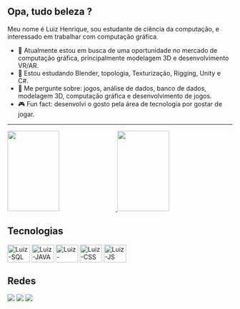 <h2>Opa, tudo beleza ?</h2>


Meu nome é Luiz Henrique, sou estudante de ciência da computação, e interessado em trabalhar com computação gráfica.

- 🔭 Atualmente estou em busca de uma oportunidade no mercado de computação gráfica, principalmente modelagem 3D e desenvolvimento VR/AR.
- 🌱 Estou estudando Blender, topologia, Texturização, Rigging, Unity e C#.
- 💬 Me pergunte sobre: jogos, análise de dados, banco de dados, modelagem 3D, computação gráfica e desenvolvimento de jogos.
- 🎮 Fun fact: desenvolvi o gosto pela área de tecnologia por gostar de jogar.

<hr/>
<div>
  <a href="https://github.com/LuizHenriqueZ">
  <img aling="center" height="180em" width="48%" src="https://github-readme-stats.vercel.app/api?username=LuizHenriqueZ&show_icons=true&theme=tokyonight" />
  <img aling="center" height="180em" width="48%"src="https://github-readme-stats.vercel.app/api/top-langs/?username=LuizHenriqueZ&layout=compact&theme=tokyonight" />
  </a>
</div>


<h2>Tecnologias</h2>
<div style="display: inline_block">
  <img align="center" alt="Luiz-SQL" height="40px" width="50px" src="https://cdn.jsdelivr.net/gh/devicons/devicon/icons/mysql/mysql-original-wordmark.svg">
  <img align="center" alt="Luiz-JAVA" height="40px" width="50px" src="https://cdn.jsdelivr.net/gh/devicons/devicon/icons/java/java-original.svg">
  <img align="center" alt="Luiz-HTML" height="40px" width="50px" src="https://cdn.jsdelivr.net/gh/devicons/devicon/icons/html5/html5-original.svg">
  <img align="center" alt="Luiz-CSS" height="40px" width="50px" src="https://cdn.jsdelivr.net/gh/devicons/devicon/icons/css3/css3-original.svg">
  <img align="center" alt="Luiz-JS" height="40px" width="50px" src="https://cdn.jsdelivr.net/gh/devicons/devicon/icons/javascript/javascript-original.svg">
</div>


<h2>Redes</h2>
<div>
  <a href="mailto:luizhsc09@gmail.com" target="_blank"><img src="https://img.shields.io/badge/Gmail-D14836?style=for-the-badge&logo=gmail&logoColor=white" target="_blank"></a>
  <a href="https://www.linkedin.com/in/luiz-henrique-souza-de-carvalho-759975190/" target="_blank"><img src="https://img.shields.io/badge/LinkedIn-0077B5?style=for-the-badge&logo=linkedin&logoColor=white" target="_blank"></a>
  <a href="https://discord.com/channels/@me/1078456666573525064" target="_blank"><img src="https://img.shields.io/badge/Discord-7289DA?style=for-the-badge&logo=discord&logoColor=white" target="_blank"></a>
</div>
